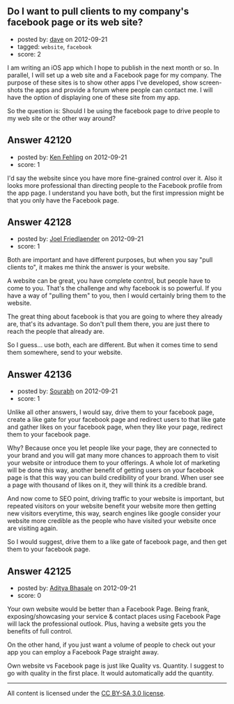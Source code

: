 ## Do I want to pull clients to my company's facebook page or its web site?

- posted by: [dave](https://stackexchange.com/users/-1/6013-dave) on 2012-09-21
- tagged: `website`, `facebook`
- score: 2

I am writing an iOS app which I hope to publish in the next month or so. In parallel, I will set up a web site and a Facebook page for my company. The purpose of these sites is to show other apps I've developed, show screen-shots the apps and provide a forum where people can contact me. I will have the option of displaying one of these site from my app.

So the question is: Should I be using the facebook page to drive people to my web site or the other way around?



## Answer 42120

- posted by: [Ken Fehling](https://stackexchange.com/users/-1/17221-ken-fehling) on 2012-09-21
- score: 1

I'd say the website since you have more fine-grained control over it. Also it looks more professional than directing people to the Facebook profile from the app page. I understand you have both, but the first impression might be that you only have the Facebook page.


## Answer 42128

- posted by: [Joel Friedlaender](https://stackexchange.com/users/-1/5543-joel-friedlaender) on 2012-09-21
- score: 1

Both are important and have different purposes, but when you say "pull clients to", it makes me think the answer is your website.

A website can be great, you have complete control, but people have to come to you.   That's the challenge and why facebook is so powerful.  If you have a way of "pulling them" to you, then  I would certainly bring them to the website.

The great thing about facebook is that you are going to where they already are, that's its advantage.  So don't pull them there, you are just there to reach the people that already are.

So I guess... use both, each are different.  But when it comes time to send them somewhere, send to your website.


## Answer 42136

- posted by: [Sourabh](https://stackexchange.com/users/-1/19716-sourabh) on 2012-09-21
- score: 1

Unlike all other answers, I would say, drive them to your facebook page, create a like gate for your facebook page and redirect users to that like gate and gather likes on your facebook page, when they like your page, redirect them to your facebook page. 

Why? Because once you let people like your page, they are connected to your brand and you will gat many more chances to approach them to visit your website or introduce them to your offerings. A whole lot of marketing will be done this way, another benefit of getting users on your facebook page is that this way you can build credibility of your brand. When user see a page with thousand of likes on it, they will think its a credible brand. 

And now come to SEO point, driving traffic to your website is important, but repeated visitors on your website benefit your website more then getting new visitors everytime, this way, search engines like google consider your website more credible as the people who have visited your website once are visiting again. 

So I would suggest, drive them to a like gate of facebook page, and then get them to your facebook page.


## Answer 42125

- posted by: [Aditya Bhasale](https://stackexchange.com/users/-1/19773-aditya-bhasale) on 2012-09-21
- score: 0

Your own website would be better than a Facebook Page. Being frank, exposing/showcasing your service & contact places using Facebook Page will lack the professional outlook. Plus, having a website gets you the benefits of full control.

On the other hand, if you just want a volume of people to check out your app you can employ a Facebook Page straight away.

Own website vs Facebook page is just like Quality vs. Quantity.
I suggest to go with quality in the first place. It would automatically add the quantity.



---

All content is licensed under the [CC BY-SA 3.0 license](https://creativecommons.org/licenses/by-sa/3.0/).
